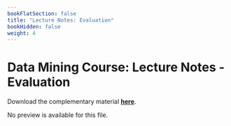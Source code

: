 ```yaml
---
bookFlatSection: false
title: "Lecture Notes: Evaluation"
bookHidden: false
weight: 4
---
```


# Data Mining Course: Lecture Notes - Evaluation

Download the complementary material **[here](https://dmbg-course.s3.eu-central-1.amazonaws.com/complementary/Lecture+notes+-+evaluation.pptx)**.

No preview is available for this file.
